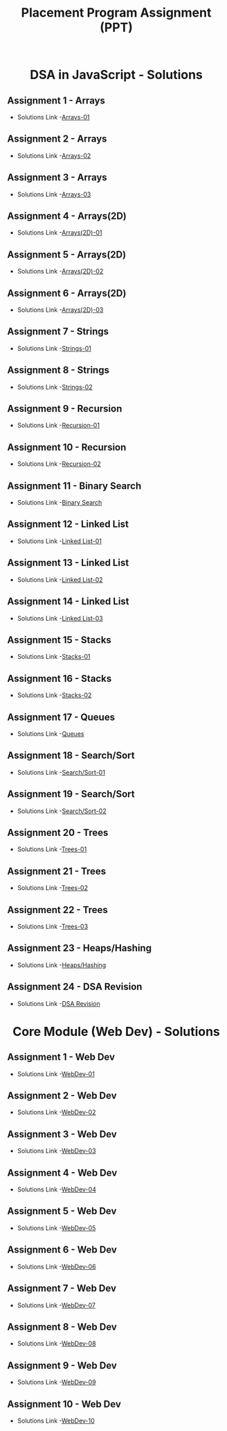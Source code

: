 <h1 align="center"> Placement Program Assignment (PPT)</h1>

<br>

<h1 align="center"> DSA in JavaScript - Solutions</h1>

## Assignment 1 - Arrays

- Solutions Link -[Arrays-01](https://github.com/MadhavSahi/FullStack-JavaScript-2022-23/tree/main/PlacementProgramAssignment_MadhavSahi/01-Arrays "Solutions Link")

## Assignment 2 - Arrays

- Solutions Link -[Arrays-02](https://github.com/MadhavSahi/FullStack-JavaScript-2022-23/tree/main/PlacementProgramAssignment_MadhavSahi/02-Arrays "Solutions Link")

## Assignment 3 - Arrays

- Solutions Link -[Arrays-03](https://github.com/MadhavSahi/FullStack-JavaScript-2022-23/tree/main/PlacementProgramAssignment_MadhavSahi/03-Arrays "Solutions Link")

## Assignment 4 - Arrays(2D)

- Solutions Link -[Arrays(2D)-01](https://github.com/MadhavSahi/FullStack-JavaScript-2022-23/tree/main/PlacementProgramAssignment_MadhavSahi/04-Arrays(2D) "Solutions Link")

## Assignment 5 - Arrays(2D)

- Solutions Link -[Arrays(2D)-02](https://github.com/MadhavSahi/FullStack-JavaScript-2022-23/tree/main/PlacementProgramAssignment_MadhavSahi/05-Arrays(2D) "Solutions Link")

## Assignment 6 - Arrays(2D)

- Solutions Link -[Arrays(2D)-03](https://github.com/MadhavSahi/FullStack-JavaScript-2022-23/tree/main/PlacementProgramAssignment_MadhavSahi/06-Arrays(2D) "Solutions Link")
## Assignment 7 - Strings

- Solutions Link -[Strings-01](https://github.com/MadhavSahi/FullStack-JavaScript-2022-23/tree/main/PlacementProgramAssignment_MadhavSahi/07-Strings "Solutions Link")
## Assignment 8 - Strings

- Solutions Link -[Strings-02](https://github.com/MadhavSahi/FullStack-JavaScript-2022-23/tree/main/PlacementProgramAssignment_MadhavSahi/08-Strings "Solutions Link")
## Assignment 9 - Recursion

- Solutions Link -[Recursion-01](https://github.com/MadhavSahi/FullStack-JavaScript-2022-23/tree/main/PlacementProgramAssignment_MadhavSahi/09-Recursion "Solutions Link")
## Assignment 10 - Recursion

- Solutions Link -[Recursion-02](https://github.com/MadhavSahi/FullStack-JavaScript-2022-23/tree/main/PlacementProgramAssignment_MadhavSahi/10-Recursion "Solutions Link")
## Assignment 11 - Binary Search

- Solutions Link -[Binary Search](https://github.com/MadhavSahi/FullStack-JavaScript-2022-23/tree/main/PlacementProgramAssignment_MadhavSahi/11-BinarySearch "Solutions Link")
## Assignment 12 - Linked List

- Solutions Link -[Linked List-01](https://github.com/MadhavSahi/FullStack-JavaScript-2022-23/tree/main/PlacementProgramAssignment_MadhavSahi/12-LinkedList "Solutions Link")
## Assignment 13 - Linked List

- Solutions Link -[Linked List-02](https://github.com/MadhavSahi/FullStack-JavaScript-2022-23/tree/main/PlacementProgramAssignment_MadhavSahi/13-LinkedList "Solutions Link")
## Assignment 14 - Linked List

- Solutions Link -[Linked List-03](https://github.com/MadhavSahi/FullStack-JavaScript-2022-23/tree/main/PlacementProgramAssignment_MadhavSahi/14-LinkedList "Solutions Link")
## Assignment 15 - Stacks

- Solutions Link -[Stacks-01](https://github.com/MadhavSahi/FullStack-JavaScript-2022-23/tree/main/PlacementProgramAssignment_MadhavSahi/15-Stacks "Solutions Link")
## Assignment 16 - Stacks

- Solutions Link -[Stacks-02](https://github.com/MadhavSahi/FullStack-JavaScript-2022-23/tree/main/PlacementProgramAssignment_MadhavSahi/16-Stacks "Solutions Link")
## Assignment 17 - Queues

- Solutions Link -[Queues](https://github.com/MadhavSahi/FullStack-JavaScript-2022-23/tree/main/PlacementProgramAssignment_MadhavSahi/17-Queues "Solutions Link")
## Assignment 18 - Search/Sort

- Solutions Link -[Search/Sort-01](https://github.com/MadhavSahi/FullStack-JavaScript-2022-23/tree/main/PlacementProgramAssignment_MadhavSahi/18-Search%2CSort "Solutions Link")
## Assignment 19 - Search/Sort

- Solutions Link -[Search/Sort-02](https://github.com/MadhavSahi/FullStack-JavaScript-2022-23/tree/main/PlacementProgramAssignment_MadhavSahi/19-Search%2CSort "Solutions Link")
## Assignment 20 - Trees

- Solutions Link -[Trees-01](https://github.com/MadhavSahi/FullStack-JavaScript-2022-23/tree/main/PlacementProgramAssignment_MadhavSahi/20-Trees "Solutions Link")
## Assignment 21 - Trees

- Solutions Link -[Trees-02](https://github.com/MadhavSahi/FullStack-JavaScript-2022-23/tree/main/PlacementProgramAssignment_MadhavSahi/21-Trees "Solutions Link")
## Assignment 22 - Trees

- Solutions Link -[Trees-03](https://github.com/MadhavSahi/FullStack-JavaScript-2022-23/tree/main/PlacementProgramAssignment_MadhavSahi/22-Trees "Solutions Link")
## Assignment 23 - Heaps/Hashing

- Solutions Link -[Heaps/Hashing](https://github.com/MadhavSahi/FullStack-JavaScript-2022-23/tree/main/PlacementProgramAssignment_MadhavSahi/23-Heaps%2CHashing "Solutions Link")
## Assignment 24 - DSA Revision

- Solutions Link -[DSA Revision](https://github.com/MadhavSahi/FullStack-JavaScript-2022-23/tree/main/PlacementProgramAssignment_MadhavSahi/24-DSA-Revision-01 "Solutions Link")

<h1 align="center"> Core Module (Web Dev) - Solutions</h1>

## Assignment 1 - Web Dev

- Solutions Link -[WebDev-01](https://github.com/MadhavSahi/FullStack-JavaScript-2022-23/tree/main/PlacementProgramAssignment_MadhavSahi/WebDev-01 "Solutions Link")
## Assignment 2 - Web Dev

- Solutions Link -[WebDev-02](https://github.com/MadhavSahi/FullStack-JavaScript-2022-23/tree/main/PlacementProgramAssignment_MadhavSahi/WebDev-02 "Solutions Link")
## Assignment 3 - Web Dev

- Solutions Link -[WebDev-03](https://github.com/MadhavSahi/FullStack-JavaScript-2022-23/tree/main/PlacementProgramAssignment_MadhavSahi/WebDev-03 "Solutions Link")
## Assignment 4 - Web Dev

- Solutions Link -[WebDev-04](https://github.com/MadhavSahi/FullStack-JavaScript-2022-23/tree/main/PlacementProgramAssignment_MadhavSahi/WebDev-04 "Solutions Link")
## Assignment 5 - Web Dev

- Solutions Link -[WebDev-05](https://github.com/MadhavSahi/FullStack-JavaScript-2022-23/tree/main/PlacementProgramAssignment_MadhavSahi/WebDev-05 "Solutions Link")
## Assignment 6 - Web Dev

- Solutions Link -[WebDev-06](https://github.com/MadhavSahi/FullStack-JavaScript-2022-23/tree/main/PlacementProgramAssignment_MadhavSahi/WebDev-06 "Solutions Link")
## Assignment 7 - Web Dev

- Solutions Link -[WebDev-07](https://github.com/MadhavSahi/FullStack-JavaScript-2022-23/tree/main/PlacementProgramAssignment_MadhavSahi/WebDev-07 "Solutions Link")
## Assignment 8 - Web Dev

- Solutions Link -[WebDev-08](https://github.com/MadhavSahi/FullStack-JavaScript-2022-23/tree/main/PlacementProgramAssignment_MadhavSahi/WebDev-08 "Solutions Link")
## Assignment 9 - Web Dev

- Solutions Link -[WebDev-09](https://github.com/MadhavSahi/FullStack-JavaScript-2022-23/tree/main/PlacementProgramAssignment_MadhavSahi/WebDev-09 "Solution Link")
## Assignment 10 - Web Dev

- Solutions Link -[WebDev-10](https://github.com/MadhavSahi/FullStack-JavaScript-2022-23/tree/main/PlacementProgramAssignment_MadhavSahi/WebDev-10 "Solutions Link")